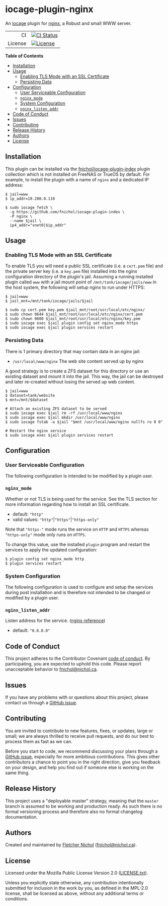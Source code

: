 # iocage-plugin-nginx

An [iocage][] plugin for [nginx][], a Robust and small WWW server.

[iocage]: https://github.com/iocage/iocage
[nginx]: https://www.nginx.com/

|         |                                      |
| ------: | ------------------------------------ |
|      CI | [![CI Status][badge-ci-overall]][ci] |
| License | [![License][badge-license]][license] |

**Table of Contents**

<!-- toc -->

- [Installation](#installation)
- [Usage](#usage)
  - [Enabling TLS Mode with an SSL Certificate](#enabling-tls-mode-with-an-ssl-certificate)
  - [Persisting Data](#persisting-data)
- [Configuration](#configuration)
  - [User Serviceable Configuration](#user-serviceable-configuration)
  - [`nginx_mode`](#nginx_mode)
  - [System Configuration](#system-configuration)
  - [`nginx_listen_addr`](#nginx_listen_addr)
- [Code of Conduct](#code-of-conduct)
- [Issues](#issues)
- [Contributing](#contributing)
- [Release History](#release-history)
- [Authors](#authors)
- [License](#license)

<!-- tocstop -->

## Installation

This plugin can be installed via the [fnichol/iocage-plugin-index][index] plugin
collection which is not installed on FreeNAS or TrueOS by default. For example,
to install the plugin with a name of `nginx` and a dedicated IP address:

```console
$ jail=www
$ ip_addr=10.200.0.110

$ sudo iocage fetch \
  -g https://github.com/fnichol/iocage-plugin-index \
  -P nginx \
  --name $jail \
  ip4_addr="vnet0|$ip_addr"
```

[index]: https://github.com/fnichol/iocage-plugin-index

## Usage

### Enabling TLS Mode with an SSL Certificate

To enable TLS you will need a public SSL certificate (i.e. a `cert.pem` file)
and the private server key (i.e. a `key.pem` file) installed into the nginx
configuration directory of the plugin's jail. Assuming a running installed
plugin called `www` with a jail mount point of `/mnt/tank/iocage/jails/www` in
the host system, the following will setup nginx to run under HTTPS:

```console
$ jail=www
$ jail_mnt=/mnt/tank/iocage/jails/$jail

$ sudo cp cert.pem key.pem $jail_mnt/root/usr/local/etc/nginx/
$ sudo chown 0644 $jail_mnt/root/usr/local/etc/nginx/cert.pem
$ sudo chown 0600 $jail_mnt/root/usr/local/etc/nginx/key.pem
$ sudo iocage exec $jail plugin config set nginx_mode https
$ sudo iocage exec $jail plugin services restart
```

### Persisting Data

There is 1 primary directory that may contain data in an nginx jail:

- `/usr/local/www/nginx` The web site content served up by nginx

A good strategy is to create a ZFS dataset for this directory or use an existing
dataset and mount it into the jail. This way, the jail can be destroyed and
later re-created without losing the served up web content.

```console
$ jail=www
$ dataset=tank/website
$ mnt=/mnt/$dataset

# Attach an existing ZFS dataset to be served
$ sudo iocage exec $jail rm -rf /usr/local/www/nginx
$ sudo iocage exec $jail mkdir /usr/local/www/nginx
$ sudo iocage fstab -a $jail "$mnt /usr/local/www/nginx nullfs ro 0 0"

# Restart the nginx service
$ sudo iocage exec $jail plugin services restart
```

## Configuration

### User Serviceable Configuration

The following configuration is intended to be modified by a plugin user.

### `nginx_mode`

Whether or not TLS is being used for the service. See the TLS section for more
information regarding how to install an SSL certificate.

- default: `"http"`
- valid values: `"http"`|`"https"`|`"https-only"`

Note that `"https-"` mode runs the service on `HTTP` and `HTTPS` whereas
`"https-only"` mode only runs on `HTTPS`.

To change this value, use the installed `plugin` program and restart the
services to apply the updated configuration:

```console
$ plugin config set nginx_mode http
$ plugin services restart
```

### System Configuration

The following configuration is used to configure and setup the services during
post installation and is therefore not intended to be changed or modified by a
plugin user.

### `nginx_listen_addr`

Listen address for the service.
([nginx reference](http://nginx.org/en/docs/http/ngx_http_core_module.html#listen))

- default: `"0.0.0.0"`

## Code of Conduct

This project adheres to the Contributor Covenant [code of
conduct][code-of-conduct]. By participating, you are expected to uphold this
code. Please report unacceptable behavior to fnichol@nichol.ca.

## Issues

If you have any problems with or questions about this project, please contact us
through a [GitHub issue][issues].

## Contributing

You are invited to contribute to new features, fixes, or updates, large or
small; we are always thrilled to receive pull requests, and do our best to
process them as fast as we can.

Before you start to code, we recommend discussing your plans through a [GitHub
issue][issues], especially for more ambitious contributions. This gives other
contributors a chance to point you in the right direction, give you feedback on
your design, and help you find out if someone else is working on the same thing.

## Release History

This project uses a "deployable master" strategy, meaning that the `master`
branch is assumed to be working and production ready. As such there is no formal
versioning process and therefore also no formal changelog documentation.

## Authors

Created and maintained by [Fletcher Nichol][fnichol] (<fnichol@nichol.ca>).

## License

Licensed under the Mozilla Public License Version 2.0 ([LICENSE.txt][license]).

Unless you explicitly state otherwise, any contribution intentionally submitted
for inclusion in the work by you, as defined in the MPL-2.0 license, shall be
licensed as above, without any additional terms or conditions.

[badge-license]: https://img.shields.io/badge/License-MPL%202.0%20-blue.svg
[badge-ci-overall]:
  https://api.cirrus-ci.com/github/fnichol/iocage-plugin-nginx.svg
[ci]: https://cirrus-ci.com/github/fnichol/iocage-plugin-nginx
[code-of-conduct]:
  https://github.com/fnichol/iocage-plugin-nginx/blob/master/CODE_OF_CONDUCT.md
[fnichol]: https://github.com/fnichol
[issues]: https://github.com/fnichol/iocage-plugin-nginx/issues
[license]:
  https://github.com/fnichol/iocage-plugin-nginx/blob/master/LICENSE.txt
